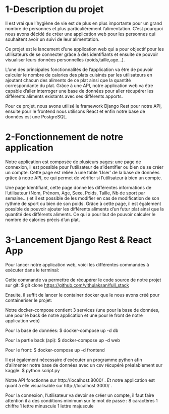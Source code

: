# 1-Description du projet

Il est vrai que l’hygiène de vie est de plus en plus importante pour un grand nombre de personnes et plus particulièrement l’alimentation. C’est pourquoi nous avons décidé de créer une application web pour les personnes qui souhaitent avoir un suivi de leur alimentation.

Ce projet est le lancement d’une application web qui a pour objectif pour les utilisateurs de se connecter grâce à des identifiants et ensuite de pouvoir visualiser leurs données personnelles (poids,taille,age…). 

L’une des principales fonctionnalités de l’application va être de pouvoir calculer le nombre de calories des plats cuisinés par les utilisateurs en ajoutant chacun des aliments de ce plat ainsi que la quantité correspondante du plat.
Grâce à une API, notre application web va être capable d’aller interroger une base de données pour aller récupérer les différents aliments existants avec ses différents apports.

Pour ce projet, nous avons utilisé le framework Django Rest pour notre API, ensuite pour le frontend nous utilisons React et enfin notre base de données est une PostgreSQL.

# 2-Fonctionnement de notre application

Notre application est composée de plusieurs pages:
une page de connexion, il est possible pour l’utilisateur de s’identifier ou bien de se créer un compte. Cette page est reliée à une table ‘User’ de la base de données grâce à notre API, ce qui permet de vérifier si l’utilisateur à bien un compte.

Une page Identifiant, cette page donne les différentes informations de l’utilisateur (Nom, Prénom, Age, Sexe, Poids, Taille, Nb de sport par semaine…) et il est possible de les modifier en cas de modification de son rythme de sport ou bien de son poids.
 Grâce à cette page, il est également possible de pouvoir ajouter les différents aliments d’un futur plat ainsi que la quantité des différents aliments. Ce qui a pour but de pouvoir calculer le nombre de calories précis d’un plat.


# 3-Lancement Django Rest & React App


Pour lancer notre application web, voici  les différentes commandes à exécuter dans le terminal:

Cette commande va permettre de récupérer le code source de notre projet sur git:
$ git clone https://github.com/vithulaksan/full_stack



Ensuite, il suffit de lancer le container docker que le nous avons créé pour containeriser le projet:

Notre docker-compose contient 3 services (une pour la base de données, une pour le back de notre application et une pour le front de notre application web)

Pour la base de données:
$ docker-compose up -d db 

Pour la partie back (api):
$ docker-compose up -d web 

Pour le front:
$ docker-compose up -d frontend 


Il est également nécessaire d'exécuter un programme python afin d’alimenter notre base de données avec un csv récupéré préalablement sur kaggle:
$ python script.py

Notre API fonctionne sur http://localhost:8000/ .
Et notre application est quant à elle visualisable sur http://localhost:3000/ .

Pour la connexion, l’utilisateur va devoir se créer un compte, il faut faire attention il a des conditions minimum sur le mot de passe : 
8 caractères
1 chiffre
1 lettre minuscule
1 lettre majuscule 
